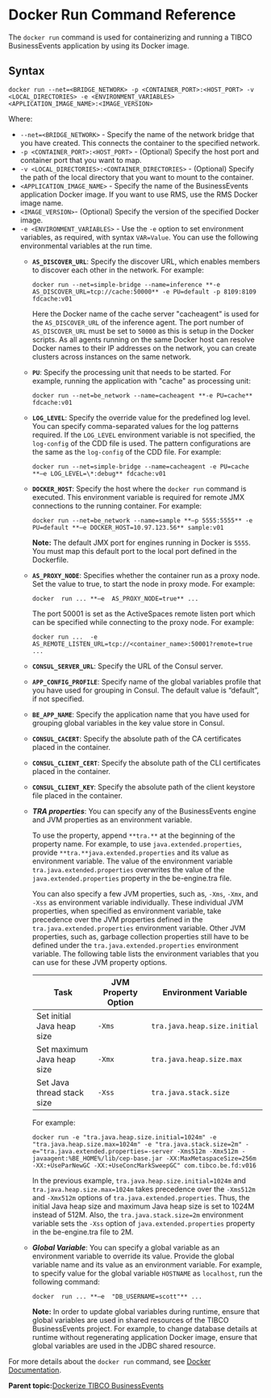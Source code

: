 # Docker Run Command Reference

The `docker run` command is used for containerizing and running a TIBCO BusinessEvents application by using its Docker image.

## Syntax

```
docker run --net=<BRIDGE_NETWORK> -p <CONTAINER_PORT>:<HOST_PORT> -v <LOCAL_DIRECTORIES> -e <ENVIRONMENT_VARIABLES> <APPLICATION_IMAGE_NAME>:<IMAGE_VERSION>
```

Where:

-   `--net=<BRIDGE_NETWORK>` - Specify the name of the network bridge that you have created. This connects the container to the specified network.
-   `-p <CONTAINER_PORT>:<HOST_PORT>` - \(Optional\) Specify the host port and container port that you want to map.
-   `-v <LOCAL_DIRECTORIES>:<CONTAINER_DIRECTORIES>` - \(Optional\) Specify the path of the local directory that you want to mount to the container.
-   `<APPLICATION_IMAGE_NAME>` - Specify the name of the BusinessEvents application Docker image. If you want to use RMS, use the RMS Docker image name.
-   `<IMAGE_VERSION>`- \(Optional\) Specify the version of the specified Docker image.
-   `-e <ENVIRONMENT_VARIABLES>` - Use the `-e` option to set environment variables, as required, with syntax `VAR=Value`. You can use the following environmental variables at the run time.
    -   **`AS_DISCOVER_URL`**: Specify the discover URL, which enables members to discover each other in the network. For example:

        ```
        docker run --net=simple-bridge --name=inference **-e AS_DISCOVER_URL=tcp://cache:50000** -e PU=default -p 8109:8109 fdcache:v01
        ```

        Here the Docker name of the cache server "cacheagent" is used for the `AS_DISCOVER_URL` of the inference agent. The port number of `AS_DISCOVER_URL` must be set to `50000` as this is setup in the Docker scripts. As all agents running on the same Docker host can resolve Docker names to their IP addresses on the network, you can create clusters across instances on the same network.

    -   **`PU`**: Specify the processing unit that needs to be started. For example, running the application with "cache" as processing unit:

        ```
        docker run --net=be_network --name=cacheagent **-e PU=cache** fdcache:v01
        ```

    -   **`LOG_LEVEL`**: Specify the override value for the predefined log level. You can specify comma-separated values for the log patterns required. If the `LOG_LEVEL` environment variable is not specified, the `log-config` of the CDD file is used. The pattern configurations are the same as the `log-config` of the CDD file. For example:

        ```
        docker run --net=simple-bridge --name=cacheagent -e PU=cache **–e LOG_LEVEL=\*:debug** fdcache:v01
        ```

    -   **`DOCKER_HOST`**: Specify the host where the `docker run` command is executed. This environment variable is required for remote JMX connections to the running container. For example:

        ```
        docker run --net=be_network --name=sample **–p 5555:5555** -e PU=default **–e DOCKER_HOST=10.97.123.56** sample:v01
        ```

        **Note:** The default JMX port for engines running in Docker is `5555`. You must map this default port to the local port defined in the Dockerfile.

    -   **`AS_PROXY_NODE`**: Specifies whether the container run as a proxy node. Set the value to true, to start the node in proxy mode. For example:

        ```
        docker  run ... **–e  AS_PROXY_NODE=true** ...
        ```

        The port 50001 is set as the ActiveSpaces remote listen port which can be specified while connecting to the proxy node. For example:

        ```
        docker run ...  -e AS_REMOTE_LISTEN_URL=tcp://<container_name>:50001?remote=true ...
        ```

    -   **`CONSUL_SERVER_URL`**: Specify the URL of the Consul server.
    -   **`APP_CONFIG_PROFILE`**: Specify name of the global variables profile that you have used for grouping in Consul. The default value is “default”, if not specified.
    -   **`BE_APP_NAME`**: Specify the application name that you have used for grouping global variables in the key value store in Consul.
    -   **`CONSUL_CACERT`**: Specify the absolute path of the CA certificates placed in the container.
    -   **`CONSUL_CLIENT_CERT`**: Specify the absolute path of the CLI certificates placed in the container.
    -   **`CONSUL_CLIENT_KEY`**: Specify the absolute path of the client keystore file placed in the container.
    -   ***TRA properties***: You can specify any of the BusinessEvents engine and JVM properties as an environment variable.

        To use the property, append `**tra.**` at the beginning of the property name. For example, to use `java.extended.properties`, provide `**tra.**java.extended.properties` and its value as environment variable. The value of the environment variable `tra.java.extended.properties` overwrites the value of the `java.extended.properties` property in the be-engine.tra file.

        You can also specify a few JVM properties, such as, `-Xms`, `-Xmx`, and `-Xss` as environment variable individually. These individual JVM properties, when specified as environment variable, take precedence over the JVM properties defined in the `tra.java.extended.properties` environment variable. Other JVM properties, such as, garbage collection properties still have to be defined under the `tra.java.extended.properties` environment variable. The following table lists the environment variables that you can use for these JVM property options.

        |Task|JVM Property Option|Environment Variable|
        |----|-------------------|--------------------|
        |Set initial Java heap size|`-Xms`|`tra.java.heap.size.initial`|
        |Set maximum Java heap size|`-Xmx`|`tra.java.heap.size.max`|
        |Set Java thread stack size|`-Xss`|`tra.java.stack.size`|

        For example:

        ```
        docker run -e "tra.java.heap.size.initial=1024m" -e "tra.java.heap.size.max=1024m" -e "tra.java.stack.size=2m" -e="tra.java.extended.properties=-server -Xms512m -Xmx512m -javaagent:%BE_HOME%/lib/cep-base.jar -XX:MaxMetaspaceSize=256m -XX:+UseParNewGC -XX:+UseConcMarkSweepGC" com.tibco.be.fd:v016
        ```

        In the previous example, `tra.java.heap.size.initial=1024m` and `tra.java.heap.size.max=1024m` takes precedence over the `-Xms512m` and `-Xmx512m` options of `tra.java.extended.properties`. Thus, the initial Java heap size and maximum Java heap size is set to 1024M instead of 512M. Also, the `tra.java.stack.size=2m` environment variable sets the `-Xss` option of `java.extended.properties` property in the be-engine.tra file to 2M.

    -   ***Global Variable***: You can specify a global variable as an environment variable to override its value. Provide the global variable name and its value as an environment variable. For example, to specify value for the global variable `HOSTNAME` as `localhost`, run the following command:

        ```
        docker  run ... **–e  "DB_USERNAME=scott"** ...
        ```

        **Note:** In order to update global variables during runtime, ensure that global variables are used in shared resources of the TIBCO BusinessEvents project. For example, to change database details at runtime without regenerating application Docker image, ensure that global variables are used in the JDBC shared resource.


For more details about the `docker run` command, see [Docker Documentation](https://docs.docker.com/engine/reference/commandline/run/).

**Parent topic:**[Dockerize TIBCO BusinessEvents](Dockerize%20TIBCO%20BusinessEvents)

